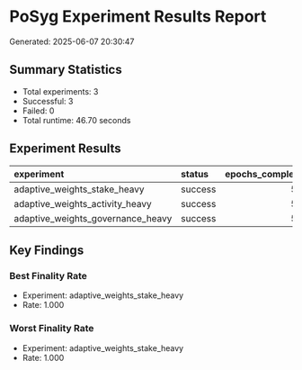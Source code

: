 # PoSyg Experiment Results Report

Generated: 2025-06-07 20:30:47

## Summary Statistics

- Total experiments: 3
- Successful: 3
- Failed: 0
- Total runtime: 46.70 seconds

## Experiment Results

| experiment                        | status   |   epochs_completed |   final_active_validators |   avg_finality_rate |   final_gini |   total_slashing |
|:----------------------------------|:---------|-------------------:|--------------------------:|--------------------:|-------------:|-----------------:|
| adaptive_weights_stake_heavy      | success  |                500 |                       100 |               1.000 |        0.681 |                0 |
| adaptive_weights_activity_heavy   | success  |                500 |                       100 |               1.000 |        0.681 |                0 |
| adaptive_weights_governance_heavy | success  |                500 |                       100 |               1.000 |        0.681 |                0 |

## Key Findings

### Best Finality Rate
- Experiment: adaptive_weights_stake_heavy
- Rate: 1.000

### Worst Finality Rate
- Experiment: adaptive_weights_stake_heavy
- Rate: 1.000

